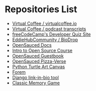 <!-- Before adding a repository to this list, make sure that it passes our repository checklist below -->

<!--
✅ Relevant name
✅ Description
Clearly describe what the project does and is for.
✅ Relevant tags
They should highlight their scope, stack, field, etc.
✅ README.md file
Important information about your project.
✅ CONTRIBUTIONS.md/CONTRIBUTING.md file
A contribution guide for contributors.
✅ Open source license
A project is not open source if it doesn't have a valid license.
✅ Code of Conduct (COC)
An excellent indicator of a healthy contributor's environment.
✅ Issue and Pull Request templates
Templates for making issues and pull requests.
 -->

 <!-- Please don't type or change anything above here. Work on your changes below. -->

# Repositories List

- [Virtual Coffee / virtualcoffee.io](https://github.com/Virtual-Coffee/virtualcoffee.io)
- [Virtual Coffee / podcast transcripts](https://github.com/Virtual-Coffee/podcast-transcripts)
- [freeCodeCamp's Developer Quiz Site](https://github.com/freeCodeCamp/Developer_Quiz_Site)
- [EddieHubCommunity / BioDrop](https://github.com/EddieHubCommunity/BioDrop)
- [OpenSauced Docs](https://github.com/docs)
- [Intro to Open Source Course](https://github.com/open-sauced/intro/)
- [OpenSauced Guestbook](https://github.com/open-sauced/guestbook)
- [OpenSauced Pizza-Verse](https://github.com/open-sauced/pizza-verse/blob/main/README.md)
- [Python Turtle Art Canvas](https://github.com/dominicduffin1/python-turtle-art-canvas)
- [Forem](https://github.com/forem/forem)
- [Django link-in-bio tool](https://github.com/Terieyenike/linktree)
- [Classic Memory Game](https://github.com/cmcrawford2/memory-game)

